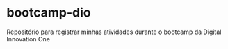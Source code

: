 # bootcamp-dio
Repositório para registrar minhas atividades durante o bootcamp da Digital Innovation One
